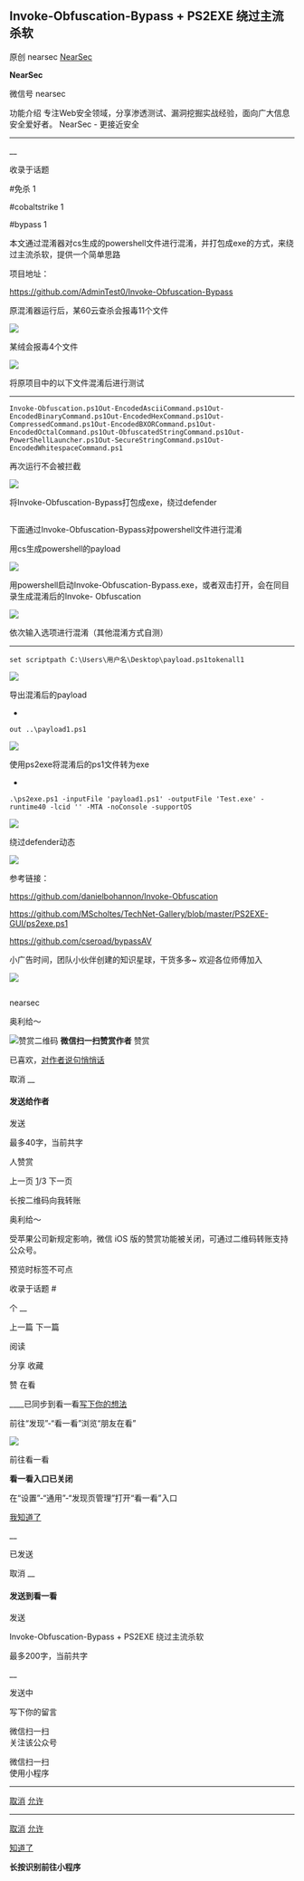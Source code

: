 ##  Invoke-Obfuscation-Bypass + PS2EXE 绕过主流杀软

原创 nearsec [ NearSec ](javascript:void\(0\);)

**NearSec** ![]()

微信号 nearsec

功能介绍 专注Web安全领域，分享渗透测试、漏洞挖掘实战经验，面向广大信息安全爱好者。 NearSec - 更接近安全

____

__

收录于话题

#免杀 1

#cobaltstrike 1

#bypass 1

  

本文通过混淆器对cs生成的powershell文件进行混淆，并打包成exe的方式，来绕过主流杀软，提供一个简单思路  

  

项目地址：

https://github.com/AdminTest0/Invoke-Obfuscation-Bypass

  

原混淆器运行后，某60云查杀会报毒11个文件

  

![](https://gitee.com/fuli009/images/raw/master/public/20210823075252.png)

  

某绒会报毒4个文件  

  

![](https://gitee.com/fuli009/images/raw/master/public/20210823075253.png)

  

将原项目中的以下文件混淆后进行测试  

  *   *   *   *   *   *   *   *   *   *   * 

    
    
    Invoke-Obfuscation.ps1Out-EncodedAsciiCommand.ps1Out-EncodedBinaryCommand.ps1Out-EncodedHexCommand.ps1Out-CompressedCommand.ps1Out-EncodedBXORCommand.ps1Out-EncodedOctalCommand.ps1Out-ObfuscatedStringCommand.ps1Out-PowerShellLauncher.ps1Out-SecureStringCommand.ps1Out-EncodedWhitespaceCommand.ps1

  

再次运行不会被拦截

  

![](https://gitee.com/fuli009/images/raw/master/public/20210823075254.png)

  

将Invoke-Obfuscation-Bypass打包成exe，绕过defender

  

![]()

  

下面通过Invoke-Obfuscation-Bypass对powershell文件进行混淆

  

用cs生成powershell的payload

  

![](https://gitee.com/fuli009/images/raw/master/public/20210823075255.png)

  

用powershell启动Invoke-Obfuscation-Bypass.exe，或者双击打开，会在同目录生成混淆后的Invoke-
Obfuscation

  

![](https://gitee.com/fuli009/images/raw/master/public/20210823075256.png)

  

依次输入选项进行混淆（其他混淆方式自测）  

  *   *   *   * 

    
    
    set scriptpath C:\Users\用户名\Desktop\payload.ps1tokenall1

  

![](https://gitee.com/fuli009/images/raw/master/public/20210823075257.png)

  

导出混淆后的payload  

  * 

    
    
    out ..\payload1.ps1

  

![](https://gitee.com/fuli009/images/raw/master/public/20210823075258.png)

  

使用ps2exe将混淆后的ps1文件转为exe  

  * 

    
    
    .\ps2exe.ps1 -inputFile 'payload1.ps1' -outputFile 'Test.exe' -runtime40 -lcid '' -MTA -noConsole -supportOS

  

![](https://gitee.com/fuli009/images/raw/master/public/20210823075259.png)

  

绕过defender动态  

  

![](https://gitee.com/fuli009/images/raw/master/public/20210823075300.png)

  

参考链接：

https://github.com/danielbohannon/Invoke-Obfuscation

https://github.com/MScholtes/TechNet-Gallery/blob/master/PS2EXE-GUI/ps2exe.ps1

https://github.com/cseroad/bypassAV

  

  

小广告时间，团队小伙伴创建的知识星球，干货多多~ 欢迎各位师傅加入

  

![](https://gitee.com/fuli009/images/raw/master/public/20210823075302.png)

![]()

nearsec

奥利给～

![赞赏二维码]() **微信扫一扫赞赏作者** 赞赏

已喜欢，[对作者说句悄悄话](javascript:;)

取消 __

#### 发送给作者

发送

最多40字，当前共字

[](javascript:;) 人赞赏

上一页 [1](javascript:;)/3 下一页

长按二维码向我转账

奥利给～

受苹果公司新规定影响，微信 iOS 版的赞赏功能被关闭，可通过二维码转账支持公众号。

预览时标签不可点

收录于话题 #

个 __

上一篇 下一篇

阅读

分享 收藏

赞 在看

____已同步到看一看[写下你的想法](javascript:;)

前往“发现”-“看一看”浏览“朋友在看”

![](//res.wx.qq.com/mmbizwap/zh_CN/htmledition/images/pic/appmsg/pic_like_comment55871f.png)

前往看一看

**看一看入口已关闭**

在“设置”-“通用”-“发现页管理”打开“看一看”入口

[我知道了](javascript:;)

__

已发送

取消 __

####  发送到看一看

发送

Invoke-Obfuscation-Bypass + PS2EXE 绕过主流杀软

最多200字，当前共字

__

发送中

写下你的留言

微信扫一扫  
关注该公众号

微信扫一扫  
使用小程序

****

[取消](javascript:void\(0\);) [允许](javascript:void\(0\);)

****

[取消](javascript:void\(0\);) [允许](javascript:void\(0\);)

[知道了](javascript:;)

**长按识别前往小程序**

![]()

